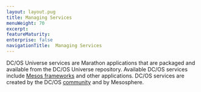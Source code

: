 ```yaml
---
layout: layout.pug
title: Managing Services
menuWeight: 70
excerpt:
featureMaturity:
enterprise: false
navigationTitle:  Managing Services
---
```


<!-- This source repo for this topic is https://github.com/dcos/dcos-docs -->


DC/OS Universe services are Marathon applications that are packaged and available from the DC/OS Universe repository. Available DC/OS services include [Mesos frameworks](http://mesos.apache.org/documentation/latest/frameworks/) and other applications. DC/OS services are created by the DC/OS [community](https://dcos.io/community/) and by Mesosphere. 
